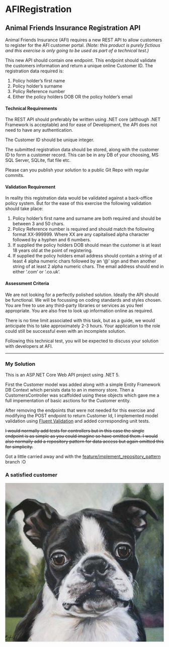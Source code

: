 # AFIRegistration
## Animal Friends Insurance Registration API
Animal Friends Insurance (AFI) requires a new REST API to allow customers to register for the AFI
customer portal. _(Note: this product is purely fictious and this exercise is only going to be used as
part of a technical test.)_

This new API should contain one endpoint. This endpoint should validate the customers information
and return a unique online Customer ID. The registration data required is:

1. Policy holder’s first name
1. Policy holder’s surname
1. Policy Reference number
1. Either the policy holders DOB OR the policy holder’s email
#### Technical Requirements
The REST API should preferably be written using .NET core (although .NET Framework is acceptable)
and for ease of Development, the API does not need to have any authentication.

The Customer ID should be unique integer.

The submitted registration data should be stored, along with the customer ID to form a customer
record. This can be in any DB of your choosing, MS SQL Server, SQLite, flat file etc.

Please can you publish your solution to a public Git Repo with regular commits.
#### Validation Requirement
In reality this registration data would be validated against a back-office policy system. But for the
ease of this exercise the following validation should take place:
1. Policy holder’s first name and surname are both required and should be between 3 and 50
chars.
1. Policy Reference number is required and should match the following format XX-999999.
Where XX are any capitalised alpha character followed by a hyphen and 6 numbers.
1. If supplied the policy holders DOB should mean the customer is at least 18 years old at the
point of registering.
1. If supplied the policy holders email address should contain a string of at least 4 alpha
numeric chars followed by an ‘@’ sign and then another string of at least 2 alpha numeric
chars. The email address should end in either ‘.com’ or ‘.co.uk’.
#### Assessment Criteria
We are not looking for a perfectly polished solution. Ideally the API should be functional. We will be
focussing on coding standards and styles chosen. You are free to use any third-party libraries or
services as you feel appropriate. You are also free to look up information online as required.

There is no time limit associated with this task, but as a guide, we would anticipate this to take
approximately 2-3 hours. Your application to the role could still be successful even with an
incomplete solution.

Following this technical test, you will be expected to discuss your solution with developers at AFI.
___
### My Solution
This is an ASP.NET Core Web API project using .NET 5.

First the Customer model was added along with a simple Entity Framework DB Context which persists data to an in memory store.  Then a CustomersController was scaffolded using these objects which gave me a full impementation of basic asctions for the Customer entity.

After removing the endpoints that were not needed for this exercise and modifying the POST endpoint to return Customer Id, I implemented model validation using [Fluent Validation](https://fluentvalidation.net/) and added corresponding unit tests.

<del>I would normally add tests for controllers but in this case the single endpoint is as simple as you could imagine so have omitted them.  I would also normally add a repository pattern for data access but again omitted this for simplicity.</del>

Got a little carried away and with the [feature/implement_repository_pattern](https://github.com/coopermoto/AFIRegistration/tree/feature/implement_repository_pattern) branch :O

### A satisfied customer
![A satisfied customer](Henry.jpg "Henry Cooper")
